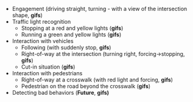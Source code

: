 - Engagement (driving straight, turning - with a view of the intersection shape, **gifs**)
- Traffic light recognition
    - Stopping at a red and yellow lights (**gifs**)
    - Running a green and yellow lights (**gifs**)
- Interaction with vehicles
    - Following (with suddenly stop, **gifs**)
    - Right-of-way at the intersection (turning right, forcing->stopping, **gifs**)
    - Cut-in situation (**gifs**)
- Interaction with pedestrians
    - Right-of-way at a crosswalk (with red light and forcing, **gifs**)
    - Pedestrian on the road beyond the crosswalk (**gifs**)
- Detecting bad behaviors (**Future**, **gifs)**
<!-- TODO everything -->
